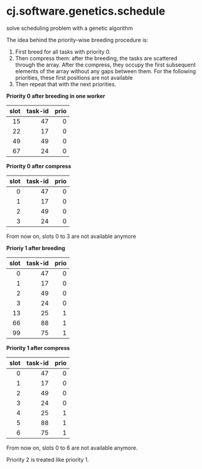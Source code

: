 # cj.software.genetics.schedule

solve scheduling problem with a genetic algorithm

The idea behind the priority-wise breeding procedure is:

1. First breed for all tasks with priority 0.
2. Then compress them: after the breeding, the tasks are scattered through the array.
   After the compress, they occupy the first subsequent elements of the array without any
   gaps between them. For the following priorities, these first positions are not available
3. Then repeat that with the next priorities.

**Priority 0 after breeding in one worker**

| slot | task-id | prio |
|-----:|--------:|-----:|
|   15 |      47 |    0 |
|   22 |      17 |    0 |
|   49 |      49 |    0 |
|   67 |      24 |    0 |

**Priority 0 after compress**

| slot | task-id | prio |
|-----:|--------:|-----:|
|    0 |      47 |    0 |
|    1 |      17 |    0 |
|    2 |      49 |    0 |
|    3 |      24 |    0 |

From now on, slots 0 to 3 are not available anymore

**Prioriy 1 after breeding**

| slot | task-id | prio |
|-----:|--------:|-----:|
|    0 |      47 |    0 |
|    1 |      17 |    0 |
|    2 |      49 |    0 |
|    3 |      24 |    0 |
|   13 |      25 |    1 |
|   66 |      88 |    1 |
|   99 |      75 |    1 |

**Priority 1 after compress**

| slot | task-id | prio |
|-----:|--------:|-----:|
|    0 |      47 |    0 |
|    1 |      17 |    0 |
|    2 |      49 |    0 |
|    3 |      24 |    0 |
|    4 |      25 |    1 |
|    5 |      88 |    1 |
|    6 |      75 |    1 |

From now on, slots 0 to 6 are not available anymore.

Priority 2 is treated like priority 1.
